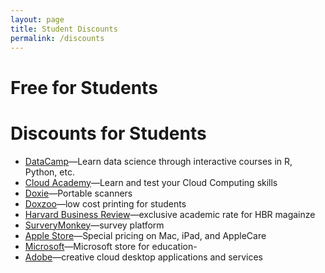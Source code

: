 ```yaml
---
layout: page
title: Student Discounts
permalink: /discounts
---
```


# Free for Students

# Discounts for Students

- [DataCamp](https://www.datacamp.com/enroll-student)&mdash;Learn data science through interactive courses in R, Python, etc.
- [Cloud Academy](https://cloudacademy.com/students/)&mdash;Learn and test your Cloud Computing skills
- [Doxie](http://www.getdoxie.com/store/info-education.php)&mdash;Portable scanners
- [Doxzoo](http://doxzoo.com/student-printing)&mdash;low cost printing for students
- [Harvard Business Review](http://hbrstudents.org)&mdash;exclusive academic rate for HBR magainze
- [SurveryMonkey](http://help.surveymonkey.com/articles/en_US/kb/Discounts)&mdash;survey platform
- [Apple Store](http://www.apple.com/shop/mac/education)&mdash;Special pricing on Mac, iPad, and AppleCare
- [Microsoft](www.microsoftstore.com/store/msusa/en_US/edu)&mdash;Microsoft store for education-
- [Adobe](http://www.adobe.com/sea/creativecloud/buy/students.html)&mdash;creative cloud desktop applications and services
